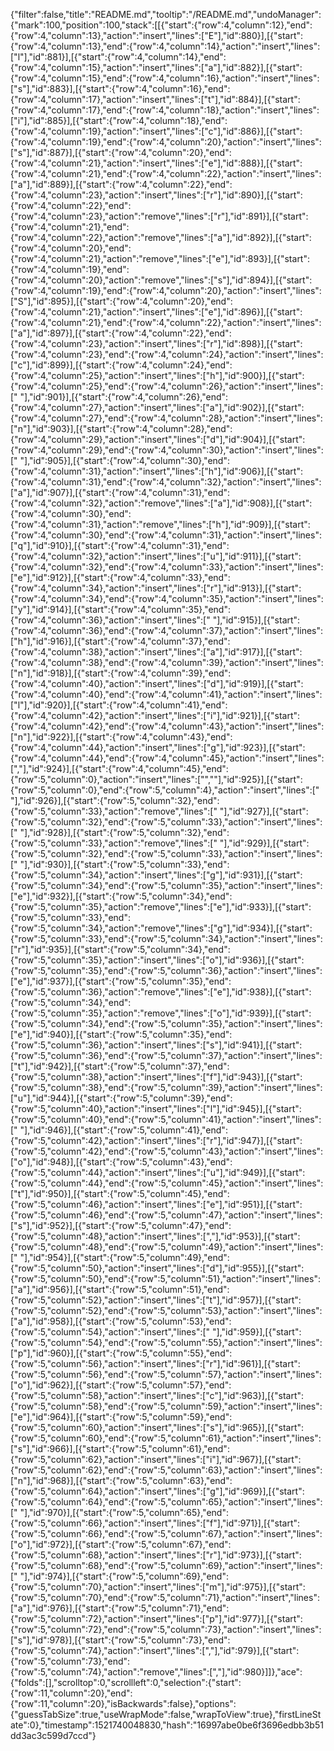 {"filter":false,"title":"README.md","tooltip":"/README.md","undoManager":{"mark":100,"position":100,"stack":[[{"start":{"row":4,"column":12},"end":{"row":4,"column":13},"action":"insert","lines":["E"],"id":880}],[{"start":{"row":4,"column":13},"end":{"row":4,"column":14},"action":"insert","lines":["l"],"id":881}],[{"start":{"row":4,"column":14},"end":{"row":4,"column":15},"action":"insert","lines":["a"],"id":882}],[{"start":{"row":4,"column":15},"end":{"row":4,"column":16},"action":"insert","lines":["s"],"id":883}],[{"start":{"row":4,"column":16},"end":{"row":4,"column":17},"action":"insert","lines":["t"],"id":884}],[{"start":{"row":4,"column":17},"end":{"row":4,"column":18},"action":"insert","lines":["i"],"id":885}],[{"start":{"row":4,"column":18},"end":{"row":4,"column":19},"action":"insert","lines":["c"],"id":886}],[{"start":{"row":4,"column":19},"end":{"row":4,"column":20},"action":"insert","lines":["s"],"id":887}],[{"start":{"row":4,"column":20},"end":{"row":4,"column":21},"action":"insert","lines":["e"],"id":888}],[{"start":{"row":4,"column":21},"end":{"row":4,"column":22},"action":"insert","lines":["a"],"id":889}],[{"start":{"row":4,"column":22},"end":{"row":4,"column":23},"action":"insert","lines":["r"],"id":890}],[{"start":{"row":4,"column":22},"end":{"row":4,"column":23},"action":"remove","lines":["r"],"id":891}],[{"start":{"row":4,"column":21},"end":{"row":4,"column":22},"action":"remove","lines":["a"],"id":892}],[{"start":{"row":4,"column":20},"end":{"row":4,"column":21},"action":"remove","lines":["e"],"id":893}],[{"start":{"row":4,"column":19},"end":{"row":4,"column":20},"action":"remove","lines":["s"],"id":894}],[{"start":{"row":4,"column":19},"end":{"row":4,"column":20},"action":"insert","lines":["S"],"id":895}],[{"start":{"row":4,"column":20},"end":{"row":4,"column":21},"action":"insert","lines":["e"],"id":896}],[{"start":{"row":4,"column":21},"end":{"row":4,"column":22},"action":"insert","lines":["a"],"id":897}],[{"start":{"row":4,"column":22},"end":{"row":4,"column":23},"action":"insert","lines":["r"],"id":898}],[{"start":{"row":4,"column":23},"end":{"row":4,"column":24},"action":"insert","lines":["c"],"id":899}],[{"start":{"row":4,"column":24},"end":{"row":4,"column":25},"action":"insert","lines":["h"],"id":900}],[{"start":{"row":4,"column":25},"end":{"row":4,"column":26},"action":"insert","lines":[" "],"id":901}],[{"start":{"row":4,"column":26},"end":{"row":4,"column":27},"action":"insert","lines":["a"],"id":902}],[{"start":{"row":4,"column":27},"end":{"row":4,"column":28},"action":"insert","lines":["n"],"id":903}],[{"start":{"row":4,"column":28},"end":{"row":4,"column":29},"action":"insert","lines":["d"],"id":904}],[{"start":{"row":4,"column":29},"end":{"row":4,"column":30},"action":"insert","lines":[" "],"id":905}],[{"start":{"row":4,"column":30},"end":{"row":4,"column":31},"action":"insert","lines":["h"],"id":906}],[{"start":{"row":4,"column":31},"end":{"row":4,"column":32},"action":"insert","lines":["a"],"id":907}],[{"start":{"row":4,"column":31},"end":{"row":4,"column":32},"action":"remove","lines":["a"],"id":908}],[{"start":{"row":4,"column":30},"end":{"row":4,"column":31},"action":"remove","lines":["h"],"id":909}],[{"start":{"row":4,"column":30},"end":{"row":4,"column":31},"action":"insert","lines":["q"],"id":910}],[{"start":{"row":4,"column":31},"end":{"row":4,"column":32},"action":"insert","lines":["u"],"id":911}],[{"start":{"row":4,"column":32},"end":{"row":4,"column":33},"action":"insert","lines":["e"],"id":912}],[{"start":{"row":4,"column":33},"end":{"row":4,"column":34},"action":"insert","lines":["r"],"id":913}],[{"start":{"row":4,"column":34},"end":{"row":4,"column":35},"action":"insert","lines":["y"],"id":914}],[{"start":{"row":4,"column":35},"end":{"row":4,"column":36},"action":"insert","lines":[" "],"id":915}],[{"start":{"row":4,"column":36},"end":{"row":4,"column":37},"action":"insert","lines":["h"],"id":916}],[{"start":{"row":4,"column":37},"end":{"row":4,"column":38},"action":"insert","lines":["a"],"id":917}],[{"start":{"row":4,"column":38},"end":{"row":4,"column":39},"action":"insert","lines":["n"],"id":918}],[{"start":{"row":4,"column":39},"end":{"row":4,"column":40},"action":"insert","lines":["d"],"id":919}],[{"start":{"row":4,"column":40},"end":{"row":4,"column":41},"action":"insert","lines":["l"],"id":920}],[{"start":{"row":4,"column":41},"end":{"row":4,"column":42},"action":"insert","lines":["i"],"id":921}],[{"start":{"row":4,"column":42},"end":{"row":4,"column":43},"action":"insert","lines":["n"],"id":922}],[{"start":{"row":4,"column":43},"end":{"row":4,"column":44},"action":"insert","lines":["g"],"id":923}],[{"start":{"row":4,"column":44},"end":{"row":4,"column":45},"action":"insert","lines":[","],"id":924}],[{"start":{"row":4,"column":45},"end":{"row":5,"column":0},"action":"insert","lines":["",""],"id":925}],[{"start":{"row":5,"column":0},"end":{"row":5,"column":4},"action":"insert","lines":["    "],"id":926}],[{"start":{"row":5,"column":32},"end":{"row":5,"column":33},"action":"remove","lines":[" "],"id":927}],[{"start":{"row":5,"column":32},"end":{"row":5,"column":33},"action":"insert","lines":[" "],"id":928}],[{"start":{"row":5,"column":32},"end":{"row":5,"column":33},"action":"remove","lines":[" "],"id":929}],[{"start":{"row":5,"column":32},"end":{"row":5,"column":33},"action":"insert","lines":[" "],"id":930}],[{"start":{"row":5,"column":33},"end":{"row":5,"column":34},"action":"insert","lines":["g"],"id":931}],[{"start":{"row":5,"column":34},"end":{"row":5,"column":35},"action":"insert","lines":["e"],"id":932}],[{"start":{"row":5,"column":34},"end":{"row":5,"column":35},"action":"remove","lines":["e"],"id":933}],[{"start":{"row":5,"column":33},"end":{"row":5,"column":34},"action":"remove","lines":["g"],"id":934}],[{"start":{"row":5,"column":33},"end":{"row":5,"column":34},"action":"insert","lines":["r"],"id":935}],[{"start":{"row":5,"column":34},"end":{"row":5,"column":35},"action":"insert","lines":["o"],"id":936}],[{"start":{"row":5,"column":35},"end":{"row":5,"column":36},"action":"insert","lines":["e"],"id":937}],[{"start":{"row":5,"column":35},"end":{"row":5,"column":36},"action":"remove","lines":["e"],"id":938}],[{"start":{"row":5,"column":34},"end":{"row":5,"column":35},"action":"remove","lines":["o"],"id":939}],[{"start":{"row":5,"column":34},"end":{"row":5,"column":35},"action":"insert","lines":["e"],"id":940}],[{"start":{"row":5,"column":35},"end":{"row":5,"column":36},"action":"insert","lines":["s"],"id":941}],[{"start":{"row":5,"column":36},"end":{"row":5,"column":37},"action":"insert","lines":["t"],"id":942}],[{"start":{"row":5,"column":37},"end":{"row":5,"column":38},"action":"insert","lines":["f"],"id":943}],[{"start":{"row":5,"column":38},"end":{"row":5,"column":39},"action":"insert","lines":["u"],"id":944}],[{"start":{"row":5,"column":39},"end":{"row":5,"column":40},"action":"insert","lines":["l"],"id":945}],[{"start":{"row":5,"column":40},"end":{"row":5,"column":41},"action":"insert","lines":[" "],"id":946}],[{"start":{"row":5,"column":41},"end":{"row":5,"column":42},"action":"insert","lines":["r"],"id":947}],[{"start":{"row":5,"column":42},"end":{"row":5,"column":43},"action":"insert","lines":["o"],"id":948}],[{"start":{"row":5,"column":43},"end":{"row":5,"column":44},"action":"insert","lines":["u"],"id":949}],[{"start":{"row":5,"column":44},"end":{"row":5,"column":45},"action":"insert","lines":["t"],"id":950}],[{"start":{"row":5,"column":45},"end":{"row":5,"column":46},"action":"insert","lines":["e"],"id":951}],[{"start":{"row":5,"column":46},"end":{"row":5,"column":47},"action":"insert","lines":["s"],"id":952}],[{"start":{"row":5,"column":47},"end":{"row":5,"column":48},"action":"insert","lines":[","],"id":953}],[{"start":{"row":5,"column":48},"end":{"row":5,"column":49},"action":"insert","lines":[" "],"id":954}],[{"start":{"row":5,"column":49},"end":{"row":5,"column":50},"action":"insert","lines":["d"],"id":955}],[{"start":{"row":5,"column":50},"end":{"row":5,"column":51},"action":"insert","lines":["a"],"id":956}],[{"start":{"row":5,"column":51},"end":{"row":5,"column":52},"action":"insert","lines":["t"],"id":957}],[{"start":{"row":5,"column":52},"end":{"row":5,"column":53},"action":"insert","lines":["a"],"id":958}],[{"start":{"row":5,"column":53},"end":{"row":5,"column":54},"action":"insert","lines":[" "],"id":959}],[{"start":{"row":5,"column":54},"end":{"row":5,"column":55},"action":"insert","lines":["p"],"id":960}],[{"start":{"row":5,"column":55},"end":{"row":5,"column":56},"action":"insert","lines":["r"],"id":961}],[{"start":{"row":5,"column":56},"end":{"row":5,"column":57},"action":"insert","lines":["o"],"id":962}],[{"start":{"row":5,"column":57},"end":{"row":5,"column":58},"action":"insert","lines":["c"],"id":963}],[{"start":{"row":5,"column":58},"end":{"row":5,"column":59},"action":"insert","lines":["e"],"id":964}],[{"start":{"row":5,"column":59},"end":{"row":5,"column":60},"action":"insert","lines":["s"],"id":965}],[{"start":{"row":5,"column":60},"end":{"row":5,"column":61},"action":"insert","lines":["s"],"id":966}],[{"start":{"row":5,"column":61},"end":{"row":5,"column":62},"action":"insert","lines":["i"],"id":967}],[{"start":{"row":5,"column":62},"end":{"row":5,"column":63},"action":"insert","lines":["n"],"id":968}],[{"start":{"row":5,"column":63},"end":{"row":5,"column":64},"action":"insert","lines":["g"],"id":969}],[{"start":{"row":5,"column":64},"end":{"row":5,"column":65},"action":"insert","lines":[" "],"id":970}],[{"start":{"row":5,"column":65},"end":{"row":5,"column":66},"action":"insert","lines":["f"],"id":971}],[{"start":{"row":5,"column":66},"end":{"row":5,"column":67},"action":"insert","lines":["o"],"id":972}],[{"start":{"row":5,"column":67},"end":{"row":5,"column":68},"action":"insert","lines":["r"],"id":973}],[{"start":{"row":5,"column":68},"end":{"row":5,"column":69},"action":"insert","lines":[" "],"id":974}],[{"start":{"row":5,"column":69},"end":{"row":5,"column":70},"action":"insert","lines":["m"],"id":975}],[{"start":{"row":5,"column":70},"end":{"row":5,"column":71},"action":"insert","lines":["a"],"id":976}],[{"start":{"row":5,"column":71},"end":{"row":5,"column":72},"action":"insert","lines":["p"],"id":977}],[{"start":{"row":5,"column":72},"end":{"row":5,"column":73},"action":"insert","lines":["s"],"id":978}],[{"start":{"row":5,"column":73},"end":{"row":5,"column":74},"action":"insert","lines":[","],"id":979}],[{"start":{"row":5,"column":73},"end":{"row":5,"column":74},"action":"remove","lines":[","],"id":980}]]},"ace":{"folds":[],"scrolltop":0,"scrollleft":0,"selection":{"start":{"row":11,"column":20},"end":{"row":11,"column":20},"isBackwards":false},"options":{"guessTabSize":true,"useWrapMode":false,"wrapToView":true},"firstLineState":0},"timestamp":1521740048830,"hash":"16997abe0be6f3696edbb3b51dd3ac3c599d7ccd"}